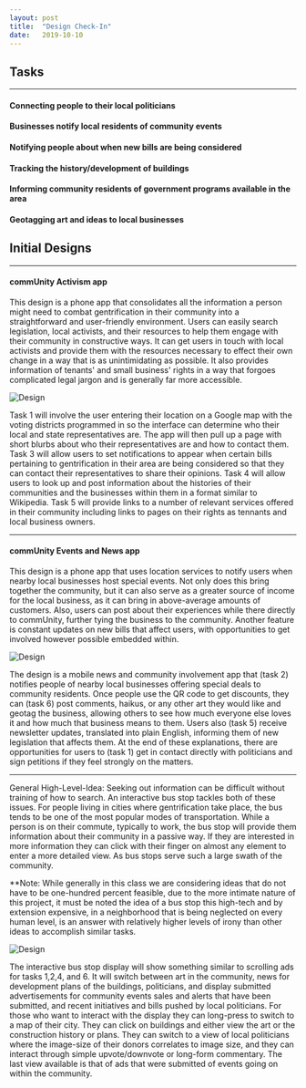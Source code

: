 ```yaml
---
layout: post
title:  "Design Check-In"
date:   2019-10-10
---
```


## Tasks

---

#### Connecting people to their local politicians

#### Businesses notify local residents of community events

#### Notifying people about when new bills are being considered

#### Tracking the history/development of buildings

#### Informing community residents of government programs available in the area

#### Geotagging art and ideas to local businesses

## Initial Designs

---

#### commUnity Activism app

This design is a phone app that consolidates all the information a person might need to combat gentrification in their community into a straightforward and user-friendly environment. Users can easily search legislation, local activists, and their resources to help them engage with their community in constructive ways. It can get users in touch with local activists and provide them with the resources necessary to effect their own change in a way that is as unintimidating as possible. It also provides information of tenants' and small business' rights in a way that forgoes complicated legal jargon and is generally far more accessible.

![Design](/img/design1.PNG)

Task 1 will involve the user entering their location on a Google map with the voting districts programmed in so the interface can determine who their local and state representatives are. The app will then pull up a page with short blurbs about who their representatives are and how to contact them. Task 3 will allow users to set notifications to appear when certain bills pertaining to gentrification in their area are being considered so that they can contact their representatives to share their opinions. Task 4 will allow users to look up and post information about the histories of their communities and the businesses within them in a format similar to Wikipedia. Task 5 will provide links to a number of relevant services offered in their community including links to pages on their rights as tennants and local business owners.

---

#### commUnity Events and News app

This design is a phone app that uses location services to notify users when nearby local businesses host special events. Not only does this bring together the community, but it can also serve as a greater source of income for the local business, as it can bring in above-average amounts of customers. Also, users can post about their experiences while there directly to commUnity, further tying the business to the community. Another feature is constant updates on new bills that affect users, with opportunities to get involved however possible embedded within.

![Design](/img/design2.PNG)

The design is a mobile news and community involvement app that (task 2) notifies people of nearby local businesses offering special deals to community residents. Once people use the QR code to get discounts, they can (task 6) post comments, haikus, or any other art they would like and geotag the business, allowing others to see how much everyone else loves it and how much that business means to them. Users also (task 5) receive newsletter updates, translated into plain English, informing them of new legislation that affects them. At the end of these explanations, there are opportunities for users to (task 1) get in contact directly with politicians and sign petitions if they feel strongly on the matters. 

---

General High-Level-Idea: Seeking out information can be difficult without training of how to search. An interactive bus stop tackles both of these issues. For people living in cities where gentrification take place, the bus tends to be one of the most popular modes of transportation. While a person is on their commute, typically to work, the bus stop will provide them information about their community in a passive way. If they are interested in more information they can click with their finger on almost any element to enter a more detailed view. As bus stops serve such a large swath of the community.

**Note: While generally in this class we are considering ideas that do not have to be one-hundred percent feasible, due to the more intimate nature of this project, it must be noted the idea of a bus stop this high-tech and by extension expensive, in a neighborhood that is being neglected on every human level, is an answer with relatively higher levels of irony than other ideas to accomplish similar tasks.

![Design](/img/design3.png)

The interactive bus stop display will show something similar to scrolling ads for tasks 1,2,4, and 6. It will switch between art in the community, news for development plans of the buildings, politicians, and display submitted advertisements for community events sales and alerts that have been submitted, and recent initiatives and bills pushed by local politicians. For those who want to interact with the display they can long-press to switch to a map of their city. They can click on buildings and either view the art or the construction history or plans. They can switch to a view of local politicians where the image-size of their donors correlates to image size, and they can interact through simple upvote/downvote or long-form commentary. The last view available is that of ads that were submitted of events going on within the community.
